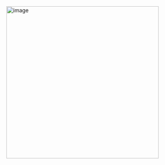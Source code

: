 <img width="400" height="400" alt="image" src="https://github.com/user-attachments/assets/261adf6c-95c2-41e6-a8a7-0cdd7235a5ab" />

